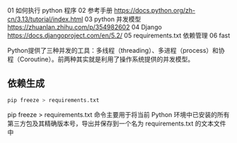 01 如何执行 python 程序
02 参考手册 https://docs.python.org/zh-cn/3.13/tutorial/index.html
03 python 并发模型 https://zhuanlan.zhihu.com/p/354982602
04 Django https://docs.djangoproject.com/en/5.2/
05 requirements.txt 依赖管理 
06 fast

Python提供了三种并发的工具：多线程（threading）、多进程（process）和协程（Coroutine）。前两种其实就是利用了操作系统提供的并发模型。

## 依赖生成

```sh
pip freeze > requirements.txt
```

pip freeze > requirements.txt 命令主要用于将当前 Python 环境中已安装的所有第三方包及其精确版本号，导出并保存到一个名为 requirements.txt 的文本文件中